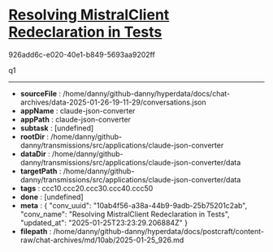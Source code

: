 # [Resolving MistralClient Redeclaration in Tests](https://claude.ai/chat/10ab4f56-a38a-44b9-9adb-25b75201c2ab)

926add6c-e020-40e1-b849-5693aa9202ff

q1

---

* **sourceFile** : /home/danny/github-danny/hyperdata/docs/chat-archives/data-2025-01-26-19-11-29/conversations.json
* **appName** : claude-json-converter
* **appPath** : claude-json-converter
* **subtask** : [undefined]
* **rootDir** : /home/danny/github-danny/transmissions/src/applications/claude-json-converter
* **dataDir** : /home/danny/github-danny/transmissions/src/applications/claude-json-converter/data
* **targetPath** : /home/danny/github-danny/transmissions/src/applications/claude-json-converter/data
* **tags** : ccc10.ccc20.ccc30.ccc40.ccc50
* **done** : [undefined]
* **meta** : {
  "conv_uuid": "10ab4f56-a38a-44b9-9adb-25b75201c2ab",
  "conv_name": "Resolving MistralClient Redeclaration in Tests",
  "updated_at": "2025-01-25T23:23:29.206884Z"
}
* **filepath** : /home/danny/github-danny/hyperdata/docs/postcraft/content-raw/chat-archives/md/10ab/2025-01-25_926.md